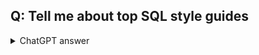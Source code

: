 ## Q: Tell me about top SQL style guides

<details>
<summary>ChatGPT answer</summary>
Several widely recognized SQL style guides provide best practices for writing clean, readable, and maintainable SQL code. Here are some of the top SQL style guides:

### 1. **SQL Style Guide by Simon Holywell**
   - **Focus**: Readability and consistency in SQL queries.
   - **Key Features**:
     - Use uppercase for SQL keywords (e.g., `SELECT`, `FROM`).
     - Use lowercase for table and column names.
     - Always include the `AS` keyword in column aliases for clarity.
     - Prefer explicit `JOIN` statements over implicit joins for readability.
     - Place each column in a `SELECT` statement on a new line.

### 2. **Google SQL Style Guide**
   - **Focus**: Scalability and large-scale collaboration.
   - **Key Features**:
     - Align SQL keywords and table names for visual clarity.
     - Avoid using `SELECT *`; explicitly name columns.
     - Use fully qualified table names (e.g., `database.schema.table`).
     - Indent subqueries for better readability.
     - Use consistent aliasing conventions.

### 3. **SQL Style Guide by GitLab**
   - **Focus**: Collaboration and code reviews.
   - **Key Features**:
     - Use snake_case for table and column names.
     - Prefix temporary tables with `temp_` for clarity.
     - Use single quotes for string literals.
     - Document complex queries with comments.
     - Enforce column order for logical grouping.

### 4. **Airbnb SQL Style Guide**
   - **Focus**: Data analysis and analytics workflows.
   - **Key Features**:
     - Group related `WHERE` conditions for better understanding.
     - Include comments for complex transformations.
     - Use consistent indentation for nested queries.
     - Avoid magic numbers; use named parameters or constants.
     - Use meaningful table aliases.

### 5. **PostgreSQL Style Guide by Citus Data**
   - **Focus**: PostgreSQL-specific practices.
   - **Key Features**:
     - Use consistent naming conventions for schemas, tables, and indexes.
     - Define constraints explicitly with descriptive names.
     - Utilize PostgreSQL features such as Common Table Expressions (CTEs) for readability.
     - Favor indexed columns in `WHERE` clauses.
     - Use enums or small lookup tables for categorical data.

### Common Recommendations Across Style Guides:
   - **Indentation**: Consistent indentation (typically 2 or 4 spaces).
   - **Capitalization**: Uppercase for keywords, lowercase for identifiers.
   - **Commenting**: Use comments to explain complex logic or assumptions.
   - **Joins**: Explicitly define joins for clarity.
   - **Testing**: Test queries for performance and edge cases.

These guides emphasize consistency, collaboration, and readability to ensure SQL code remains maintainable, especially in team environments.
</details>
